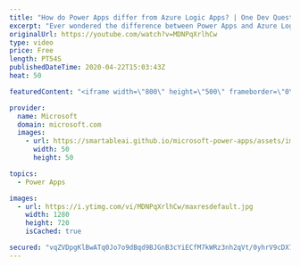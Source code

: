 ```yaml
---
title: "How do Power Apps differ from Azure Logic Apps? | One Dev Question: Dona Sarkar"
excerpt: "Ever wondered the difference between Power Apps and Azure Logic Apps? In the One Dev Question series, Principal Cloud Advocate Dona Sarkar explains just how different they are.    For more information, visit: https://docs.microsoft.com/powerapps/powerapps-overview/?WT.mc_id=onedevquestion-c9-donasa"
originalUrl: https://youtube.com/watch?v=MDNPqXrlhCw
type: video
price: Free
length: PT54S
publishedDateTime: 2020-04-22T15:03:43Z
heat: 50

featuredContent: "<iframe width=\"800\" height=\"500\" frameborder=\"0\" src=\"https://www.youtube.com/embed/MDNPqXrlhCw\" allow=\"accelerometer; autoplay; encrypted-media; gyroscope; picture-in-picture\" allowfullscreen></iframe>"

provider:
  name: Microsoft
  domain: microsoft.com
  images:
    - url: https://smartableai.github.io/microsoft-power-apps/assets/images/organizations/microsoft.com-50x50.jpg
      width: 50
      height: 50

topics:
  - Power Apps

images:
  - url: https://i.ytimg.com/vi/MDNPqXrlhCw/maxresdefault.jpg
    width: 1280
    height: 720
    isCached: true

secured: "vqZVDpgKlBwATq0Jo7o9dBqd9BJGnB3cYiECfM7kWRz3nh2qVt/0yhrV9cDX7dRSLw/eXrKY9WD6A5T5obHuaCQCMJTxMJYuZ3mxgE6CXcxEJH1GoLAI6MKWy+PKdl4YUb4SmSqdSBNeMHDfy1RM91925dDcO1shnKZlkKggHm0k1NAkHmr1Kax+nkzSRESIC5zW+vWP0SzDjexOXJNoUfT1I/aJwLujwMqwgA3Z4JuFx9MBpKzrODkBYjv6+IN+oRws1sWaDrvVWSHJNxXXvqjFIZNHpJJrH8bOflHInWajTnfwGT+Lsq6j81g+41/tf2omYAF5QlTbW1w81SMFCged97G8m10qbBT1hjpCpd7Nsbknjm5r/NHLd1/O24dDy1AjVK4UwWt3Bk1j87FvcSKWTq5DO17hDSV2nkwDGHg=;txSdCResrKWCdw2Hr1H2dw=="
---
```


